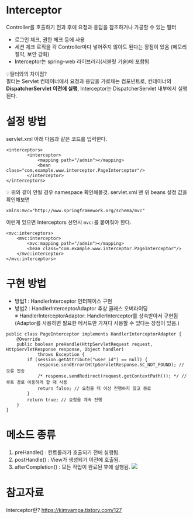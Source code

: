 # Interceptor
Controller를 호출하기 전과 후에 요청과 응답을 참조하거나 가공할 수 있는 필터

- 로그인 체크, 권한 체크 등에 사용
- 세션 체크 로직을 각 Controller마다 넣어주지 않아도 된다는 장점이 있음 (메모리 절약, 보안 강화)
- Interceptor는 spring-web 라이브러리(서블릿 기술)에 포함됨

💡필터와의 차이점?  
필터는 Servlet 컨테이너에서 요청과 응답을 가로채는 컴포넌트로, 컨테이너의 <b>DispatcherServlet 이전에 실행</b>, Interceptor는 DispatcherServlet 내부에서 실행된다.


# 설정 방법
servlet.xml 아래 다음과 같은 코드를 입력한다.
```
<interceptors>
        <interceptor>
            <mapping path="/admin"></mapping>
            <bean class="com.example.www.interceptor.PageInterceptor"/>
        </interceptor>
</interceptors>
```
💡 위와 같이 안될 경우 namespace 확인해볼것.
servlet.xml 맨 위 beans 설정 값을 확인해보면
```
xmlns:mvc="http://www.springframework.org/schema/mvc"
```
이런게 있으면 Interceptors 선언시 `mvc:`를 붙여줘야 한다.
```
<mvc:interceptors>
    <mvc:interceptor>
        <mvc:mapping path="/admin"></mapping>
        <bean class="com.example.www.interceptor.PageInterceptor"/>
    </mvc:interceptor>
</mvc:interceptors>
```

# 구현 방법
- 방법1 : HandlerInterceptor 인터페이스 구현
- 방법2 : HandlerInterceptorAdaptor 추상 클래스 오버라이딩  
※ HandlerInterceptorAdaptor: HandlerInterceptor를 상속받아서 구현됨(Adaptor를 사용하면 필요한 메서드만 가져다 사용할 수 있다는 장점이 있음.)

```
public class PageInterceptor implements HandlerInterceptorAdapter {
	@Override
	public boolean preHandle(HttpServletRequest request, HttpServletResponse response, Object handler)
			throws Exception {
		if (session.getAttribute("user_id") == null) {
            response.sendError(HttpServletResponse.SC_NOT_FOUND); // 오류 전송
            /* response.sendRedirect(request.getContextPath()); */ //루트 경로 이동하게 할 때 사용
            return false; // 요청을 더 이상 진행하지 않고 종료
        }
        return true; // 요청을 계속 진행
	}
}
```

# 메소드 종류
1. preHandle() : 컨트롤러가 호출되기 전에 실행됨.
2. postHandle() : View가 생성되기 이전에 호출됨.
3. afterCompletion() : 모든 작업이 완료된 후에 실행됨.
![](https://github.com/chucoding/today-i-learned/assets/56211193/7f5c9c9b-4eda-4580-8ccc-7f1621a7bc7f)


# 참고자료
Interceptor란? https://kimvampa.tistory.com/127